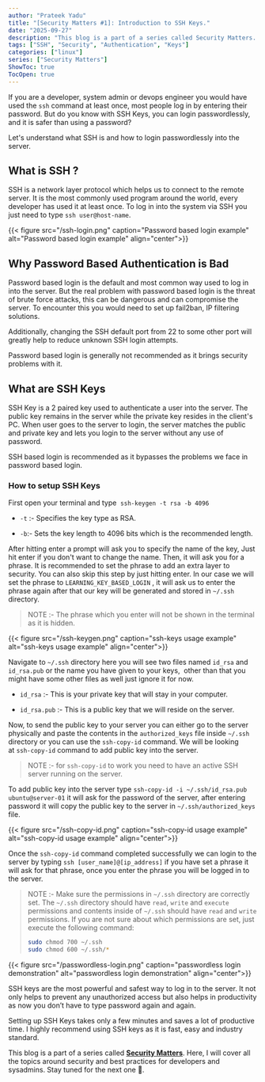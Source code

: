 ```yaml
---
author: "Prateek Yadu"
title: "[Security Matters #1]: Introduction to SSH Keys."
date: "2025-09-27"
description: "This blog is a part of a series called Security Matters. Here, I will cover all the topics which are essential from a security perspective. In this blog, I will cover all about SSH keys, what are they? why use them? and what are the advantages of using SSH Keys." 
tags: ["SSH", "Security", "Authentication", "Keys"]
categories: ["linux"]
series: ["Security Matters"]
ShowToc: true
TocOpen: true
---
```


If you are a developer, system admin or devops engineer you would have used the ```ssh``` command at least once, most people log in by entering their password. But do you know with SSH Keys, you can login passwordlessly, and it is safer than using a password?

Let's understand what SSH is and how to login passwordlessly into the server.

## What is SSH ?   

SSH is a network layer protocol which helps us to connect to the remote server. It is the most commonly used program around the world, every developer has used it at least once. To log in into the system via SSH you just need to type ```ssh user@host-name```.

{{< figure src="/ssh-login.png" caption="Password based login example" alt="Password based login example" align="center">}}


## Why Password Based Authentication is Bad

Password based login is the default and most common way used to log in into the server. But the real problem with password based login is the threat of brute force attacks, this can be dangerous and can compromise the server. To encounter this you would need to set up fail2ban, IP filtering solutions.

Additionally, changing the SSH default port from 22 to some other port will greatly help to reduce unknown SSH login attempts. 

Password based login is generally not recommended as it brings security problems with it.

## What are SSH Keys

SSH Key is a 2 paired key used to authenticate a user into the server. The public key remains in the server while the private key resides in the client's PC. When user goes to the server to login, the server matches the public and private key and lets you login to the server without any use of password.

SSH based login is recommended as it bypasses the problems we face in password based login.

### How to setup SSH Keys

First open your terminal and type  `ssh-keygen -t rsa -b 4096` 

- `-t` :- Specifies the key type as RSA.

- `-b`:- Sets the key length to 4096 bits which is the recommended length. 

After hitting enter a prompt will ask you to specify the name of the key, Just hit enter if you don't want to change the name. Then, it will ask you for a phrase. It is recommended to set the phrase to add an extra layer to security. You can also skip this step by just hitting enter. In our case we will set the phrase to `LEARNING_KEY_BASED_LOGIN` , it will ask us to enter the phrase again after that our key will be generated and stored in `~/.ssh`  directory.

> NOTE :- The phrase which you enter will not be shown in the terminal as it is hidden.

{{< figure src="/ssh-keygen.png" caption="ssh-keys usage example" alt="ssh-keys usage example" align="center">}}

Navigate to `~/.ssh` directory here you will see two files named `id_rsa` and `id_rsa.pub` or the name you have given to your keys,  other than that you might have some other files as well just ignore it for now.

- `id_rsa` :- This is your private key that will stay in your computer.

- `id_rsa.pub` :- This is a public key that we will reside on the server.

Now, to send the public key to your server you can either go to the server physically and paste the contents in the `authorized_keys` file inside `~/.ssh` directory or you can use the `ssh-copy-id` command. We will be looking at `ssh-copy-id` command to add public key into the server.

> NOTE :- for `ssh-copy-id` to work you need to have an active SSH server running on the server.

To add public key into the server type `ssh-copy-id -i ~/.ssh/id_rsa.pub ubuntu@server-01` it will ask for the password of the server, after entering password it will copy the public key to the server in `~/.ssh/authorized_keys` file. 


{{< figure src="/ssh-copy-id.png" caption="ssh-copy-id usage example" alt="ssh-copy-id usage example" align="center">}}

Once the `ssh-copy-id` command completed successfully we can login to the server by typing `ssh [user_name]@[ip_address]` if you have set a phrase it will ask for that phrase, once you enter the phrase you will be logged in to the server.

> NOTE :- Make sure the permissions in `~/.ssh` directory are correctly set. The `~/.ssh` directory should have `read`, `write` and `execute` permissions and contents inside of `~/.ssh` should have `read` and `write` permissions. If you are not sure about which permissions are set, just execute the following command:
>
>``` bash
>sudo chmod 700 ~/.ssh
>sudo chmod 600 ~/.ssh/*
>```

{{< figure src="/passwordless-login.png" caption="passwordless login demonstration" alt="passwordless login demonstration" align="center">}}

SSH keys are the most powerful and safest way to log in to the server. It not only helps to prevent any unauthorized access but also helps in productivity as now you don’t have to type password again and again.

Setting up SSH Keys takes only a few minutes and saves a lot of productive time. I highly recommend using SSH keys as it is fast, easy and industry standard.

This blog is a part of a series called **[Security Matters](/series/security-matters)**. Here, I will cover all the topics around security and best practices for developers and sysadmins. Stay tuned for the next one 🚀.
